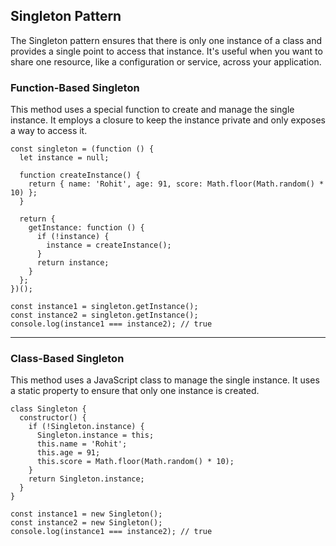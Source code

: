 ## Singleton Pattern

The Singleton pattern ensures that there is only one instance of a class and provides a single point to access that instance. It's useful when you want to share one resource, like a configuration or service, across your application.

### Function-Based Singleton

This method uses a special function to create and manage the single instance. It employs a closure to keep the instance private and only exposes a way to access it.

```
const singleton = (function () {
  let instance = null;

  function createInstance() {
    return { name: 'Rohit', age: 91, score: Math.floor(Math.random() * 10) }; 
  }

  return {
    getInstance: function () {
      if (!instance) {
        instance = createInstance();
      }
      return instance;
    }
  };
})();

const instance1 = singleton.getInstance();
const instance2 = singleton.getInstance();
console.log(instance1 === instance2); // true
```

---

### Class-Based Singleton

This method uses a JavaScript class to manage the single instance. It uses a static property to ensure that only one instance is created.

```
class Singleton {
  constructor() {
    if (!Singleton.instance) {
      Singleton.instance = this;
      this.name = 'Rohit';
      this.age = 91;
      this.score = Math.floor(Math.random() * 10);
    }
    return Singleton.instance;
  }
}

const instance1 = new Singleton();
const instance2 = new Singleton();
console.log(instance1 === instance2); // true
```


